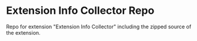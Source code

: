 # Extension Info Collector Repo

Repo for extension "Extension Info Collector" including the zipped source of the extension.
